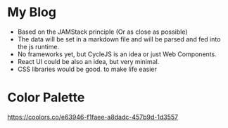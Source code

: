 # My Blog

- Based on the JAMStack principle (Or as close as possible)
- The data will be set in a markdown file and will be parsed and fed into the js runtime.
- No frameworks yet, but CycleJS is an idea or just Web Components.
- React UI could be also an idea, but very minimal.
- CSS libraries would be good.
  to make life easier

# Color Palette

https://coolors.co/e63946-f1faee-a8dadc-457b9d-1d3557
